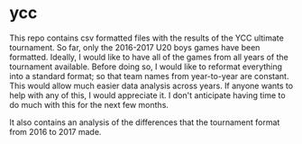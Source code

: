 # ycc

This repo contains csv formatted files with the results of the YCC ultimate tournament. So far, only the 2016-2017 U20 boys games have been formatted. Ideally, I would like to have all of the games from all years of the tournament available.  Before doing so, I would like to reformat everything into a standard format; so that team names from year-to-year are constant. This would allow much easier data analysis across years. If anyone wants to help with any of this, I would appreciate it. I don't anticipate having time to do much with this for the next few months.

It also contains an analysis of the differences that the tournament format from 2016 to 2017 made. 
